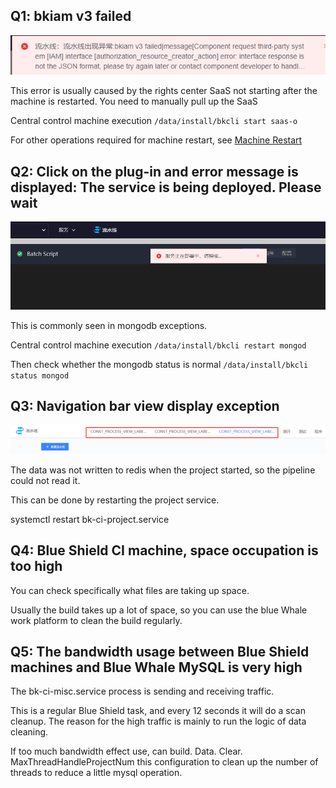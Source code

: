## Q1: bkiam v3 failed

![img](../../.gitbook/assets/bkiam_failed.png)

This error is usually caused by the rights center SaaS not starting after the machine is restarted. You need to manually pull up the SaaS

Central control machine execution `/data/install/bkcli start saas-o`

For other operations required for machine restart, see [Machine Restart](https://bk.tencent.com/docs/document/6.0/127/7582)

## Q2: Click on the plug-in and error message is displayed: The service is being deployed. Please wait

![img](../../.gitbook/assets/touch_plugin.png)

This is commonly seen in mongodb exceptions.

Central control machine execution `/data/install/bkcli restart mongod`

Then check whether the mongodb status is normal `/data/install/bkcli status mongod`

## Q3: Navigation bar view display exception

![img](../../.gitbook/assets/view_error.png)

The data was not written to redis when the project started, so the pipeline could not read it.

This can be done by restarting the project service.

systemctl restart bk-ci-project.service

## Q4: Blue Shield CI machine, space occupation is too high

You can check specifically what files are taking up space.

Usually the build takes up a lot of space, so you can use the blue Whale work platform to clean the build regularly.

## Q5: The bandwidth usage between Blue Shield machines and Blue Whale MySQL is very high

The bk-ci-misc.service process is sending and receiving traffic.

This is a regular Blue Shield task, and every 12 seconds it will do a scan cleanup. The reason for the high traffic is mainly to run the logic of data cleaning.

If too much bandwidth effect use, can build. Data. Clear. MaxThreadHandleProjectNum this configuration to clean up the number of threads to reduce a little mysql operation.

